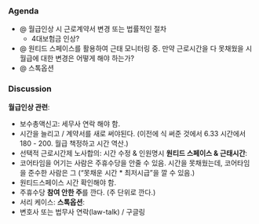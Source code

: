### Agenda
- @ 월급인상 시 근로계약서 변경 또는 법률적인 절차
	- 4대보험금 인상?
- @ 원티드 스페이스를 활용하여 근태 모니터링 중. 만약 근로시간을 다 못채웠을 시 월급에 대한 변경은 어떻게 해야 하는가?
- @ 스톡옵션

### Discussion
**월급인상 관련**:
- 보수총액신고: 세무사 연락 해야 함.
- 시간을 늘리고 / 계약서를 새로 써야된다. (이전에 식 써준 것에서 6.33 시간에서 180 - 200. 월급 책정하고 시간 역산.)
- 선택적 근로시간제 노사합의: 시간 수정 & 인원명시
**원티드 스페이스 & 근태시간**:
- 코어타임을 어기는 사람은 주휴수당을 안줄 수 있음. 시간을 못채웠는데, 코어타임을 준수한 사람은 그 (“못채운 시간 * 최저시급”을 깔 수 있음.)
- 원티드스페이스 시간 확인해야 함.
- 주휴수당 **참여 안한 주**를 깐다. (주 단위로 깐다.)
- 서리 케이스: 
**스톡옵션**:
- 변호사 또는 법무사 연락(law-talk) / 구글링